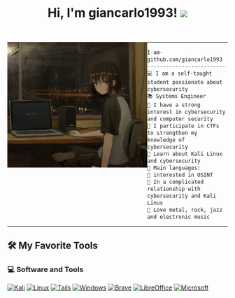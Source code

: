 <h1 align="center">
Hi, I'm giancarlo1993!
  <img src="https://media.giphy.com/media/hvRJCLFzcasrR4ia7z/giphy.gif" width="30"></h1>
 <!--<img src="https://komarev.com/ghpvc/?username=I-am-vishalmaurya&label=Profile%20Views&color=0e75b6&style=flat" align='right' alt="vishalmaurya" />-->
  </a> 
<br/>

<!-- Typing SVG by DenverCoder1 - https://github.com/DenverCoder1/readme-typing-svg -->
<p align="center">
  
</p>

<img align="left" src="https://github.com/I-am-vishalmaurya/I-am-vishalmaurya/blob/main/cropped_image.png" alt="Unfortunately I didn't find the author of the pic, feel to open a pull request if found" width="320" />
<hr>

```
I-am-github.com/giancarlo1993
-------------------------
💻 I am a self-taught student passionate about cybersecurity
📚 Systems Engineer
📝 I have a strong interest in cybersecurity and computer security
🔭 I participate in CTFs to strengthen my knowledge of cybersecurity
🌱 Learn about Kali Linux and cybersecurity
🌟 Main languages:
🚩 interested in OSINT 
💖 In a complicated relationship with cybersecurity and Kali Linux
🎵 Love metal, rock, jazz and electronic music
```
<hr>


## 🛠️ My Favorite Tools



### 💻 Software and Tools

<p>
    <a href="#"><img alt="Kali" src="https://img.shields.io/badge/Kali-268BEE?style=for-the-badge&logo=kalilinux&logoColor=white"></a>
    <a href="#"><img alt="Linux" src="https://img.shields.io/badge/Linux-FCC624?style=for-the-badge&logo=linux&logoColor=black"></a>
    <a href="#"><img alt="Tails" src="https://img.shields.io/badge/Tails%20-56347C?&style=for-the-badge&logo=tails&logoColor=white"></a>
    <a href="#"><img alt="Windows" src="https://img.shields.io/badge/Windows-0078D6?style=for-the-badge&logo=windows&logoColor=white"></a>
    <a href="#"><img alt="Brave" src="https://img.shields.io/badge/Brave-FB542B?style=for-the-badge&logo=Brave&logoColor=white"></a>
    <a href="#"><img alt="LibreOffice" src="https://img.shields.io/badge/LibreOffice-%2318A303?style=for-the-badge&logo=LibreOffice&logoColor=white"></a>
    <a href="#"><img alt="Microsoft" src="https://img.shields.io/badge/Microsoft-0078D4?style=for-the-badge&logo=microsoft&logoColor=white"></a>
    <a href="#"><img alt="" src=""></a>
  
</p>


